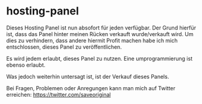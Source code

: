 # hosting-panel

Dieses Hosting Panel ist nun absofort für jeden verfügbar.
Der Grund hierfür ist, dass das Panel hinter meinen Rücken verkauft wurde/verkauft wird.
Um dies zu verhindern, dass andere hiermit Profit machen habe ich mich entschlossen,
dieses Panel zu veröffentlichen.

Es wird jedem erlaubt, dieses Panel zu nutzen.
Eine umprogrammierung ist ebenso erlaubt.

Was jedoch weiterhin untersagt ist, ist der Verkauf dieses
Panels.

Bei Fragen, Problemen oder Anregungen kann man mich
auf Twitter erreichen: https://twitter.com/saveoriginal
